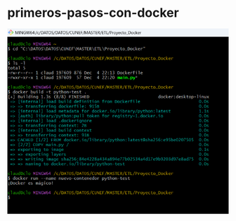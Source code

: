 # primeros-pasos-con-docker

![Captura pantalla](https://github.com/claudiagemeno/primeros-pasos-con-docker/blob/d96eb1ca00a9d8f678a3edf48f93dfe3d9b5fd25/captura%20docker.png)
